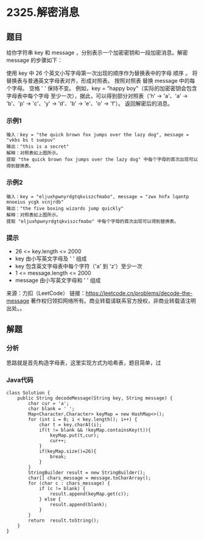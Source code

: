 # 2325.解密消息

## 题目

给你字符串 key 和 message ，分别表示一个加密密钥和一段加密消息。解密 message 的步骤如下：

使用 key 中 26 个英文小写字母第一次出现的顺序作为替换表中的字母 顺序 。
将替换表与普通英文字母表对齐，形成对照表。
按照对照表 替换 message 中的每个字母。
空格 ' ' 保持不变。
例如，key = "happy boy"（实际的加密密钥会包含字母表中每个字母 至少一次），据此，可以得到部分对照表（'h' -> 'a'、'a' -> 'b'、'p' -> 'c'、'y' -> 'd'、'b' -> 'e'、'o' -> 'f'）。
返回解密后的消息。

### 示例1

```
输入：key = "the quick brown fox jumps over the lazy dog", message = "vkbs bs t suepuv"
输出："this is a secret"
解释：对照表如上图所示。
提取 "the quick brown fox jumps over the lazy dog" 中每个字母的首次出现可以得到替换表。
```

### 示例2

```
输入：key = "eljuxhpwnyrdgtqkviszcfmabo", message = "zwx hnfx lqantp mnoeius ycgk vcnjrdb"
输出："the five boxing wizards jump quickly"
解释：对照表如上图所示。
提取 "eljuxhpwnyrdgtqkviszcfmabo" 中每个字母的首次出现可以得到替换表。
```

### 提示

- 26 <= key.length <= 2000
- key 由小写英文字母及 ' ' 组成
- key 包含英文字母表中每个字符（'a' 到 'z'）至少一次
- 1 <= message.length <= 2000
- message 由小写英文字母和 ' ' 组成

来源：力扣（LeetCode）
链接：https://leetcode.cn/problems/decode-the-message
著作权归领扣网络所有。商业转载请联系官方授权，非商业转载请注明出处。。

## 解题

### 分析

思路就是首先构造字母表，这里实现方式为哈希表，题目简单，过

### Java代码

```
class Solution {
    public String decodeMessage(String key, String message) {
        char cur = 'a';
        char blank = ' ';
        Map<Character,Character> keyMap = new HashMap<>();
        for (int i = 0; i < key.length(); i++) {
            char t = key.charAt(i);
            if(t != blank && !keyMap.containsKey(t)){
                keyMap.put(t,cur);
                cur++;
            }
            if(keyMap.size()=26){
                break;
            }
        }
        StringBuilder result = new StringBuilder();
        char[] chars_message = message.toCharArray();
        for (char c : chars_message) {
            if (c != blank) {
                result.append(keyMap.get(c));
            } else {
                result.append(blank);
            }
        }
        return  result.toString();
    }
}
```

